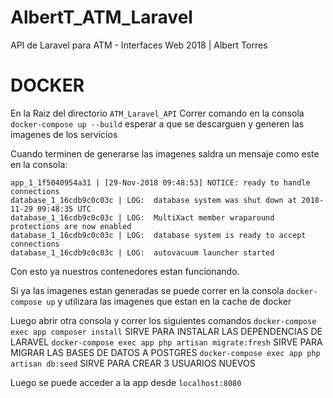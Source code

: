 # AlbertT_ATM_Laravel

API de Laravel para ATM - Interfaces Web 2018 | Albert Torres

# DOCKER

En la Raiz del directorio `ATM_Laravel_API`  Correr comando en la consola `docker-compose up --build` esperar a que se descarguen y generen las imagenes de los servicios

Cuando terminen de generarse las imagenes saldra un mensaje como este en la consola: 

```app_1_1f5040954a31 | [29-Nov-2018 09:48:53] NOTICE: fpm is running, pid 1
app_1_1f5040954a31 | [29-Nov-2018 09:48:53] NOTICE: ready to handle connections
database_1_16cdb9c0c03c | LOG:  database system was shut down at 2018-11-29 09:48:35 UTC
database_1_16cdb9c0c03c | LOG:  MultiXact member wraparound protections are now enabled
database_1_16cdb9c0c03c | LOG:  database system is ready to accept connections
database_1_16cdb9c0c03c | LOG:  autovacuum launcher started
```

Con esto ya nuestros contenedores estan funcionando.

Si ya las imagenes estan generadas se puede correr en la consola `docker-compose up` y utilizara las imagenes que estan en la cache de docker

Luego abrir otra consola y correr los siguientes comandos 
`docker-compose exec app composer install` SIRVE PARA INSTALAR LAS DEPENDENCIAS DE LARAVEL
`docker-compose exec app php artisan migrate:fresh` SIRVE PARA MIGRAR LAS BASES DE DATOS A POSTGRES
`docker-compose exec app php artisan db:seed` SIRVE PARA CREAR 3 USUARIOS NUEVOS

Luego se puede acceder a la app desde `localhost:8080`
 
